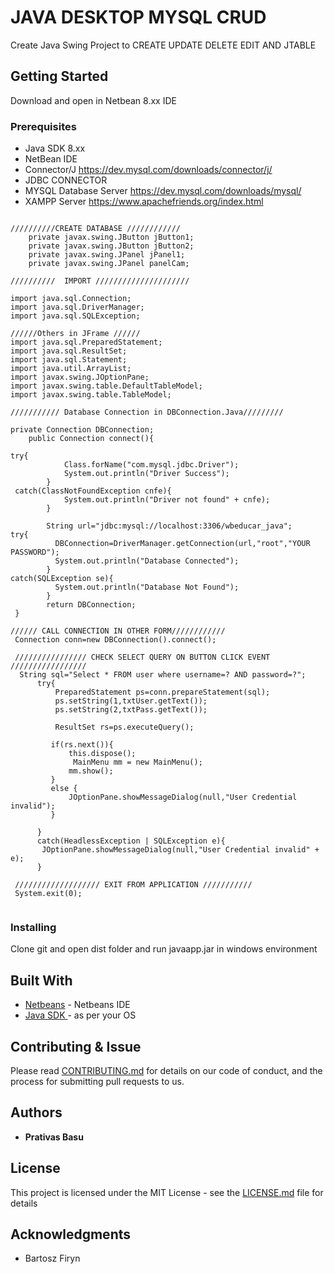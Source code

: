 # JAVA DESKTOP MYSQL CRUD

Create Java Swing Project to CREATE UPDATE DELETE EDIT AND JTABLE

## Getting Started

Download and open in Netbean 8.xx IDE
### Prerequisites
* Java SDK 8.xx
* NetBean IDE
* Connector/J  https://dev.mysql.com/downloads/connector/j/
* JDBC CONNECTOR
* MYSQL Database Server https://dev.mysql.com/downloads/mysql/
* XAMPP Server https://www.apachefriends.org/index.html

```

//////////CREATE DATABASE ////////////
    private javax.swing.JButton jButton1;
    private javax.swing.JButton jButton2;
    private javax.swing.JPanel jPanel1;
    private javax.swing.JPanel panelCam;

//////////  IMPORT /////////////////////

import java.sql.Connection;
import java.sql.DriverManager;
import java.sql.SQLException;

//////Others in JFrame //////
import java.sql.PreparedStatement;
import java.sql.ResultSet;
import java.sql.Statement;
import java.util.ArrayList;
import javax.swing.JOptionPane;
import javax.swing.table.DefaultTableModel;
import javax.swing.table.TableModel;

/////////// Database Connection in DBConnection.Java/////////

private Connection DBConnection;
    public Connection connect(){
    
try{
            Class.forName("com.mysql.jdbc.Driver");
            System.out.println("Driver Success");            
        }
 catch(ClassNotFoundException cnfe){
            System.out.println("Driver not found" + cnfe);
        }  
        
        String url="jdbc:mysql://localhost:3306/wbeducar_java";        
try{
          DBConnection=DriverManager.getConnection(url,"root","YOUR PASSWORD");
          System.out.println("Database Connected");
        }
catch(SQLException se){
          System.out.println("Database Not Found");  
        }
        return DBConnection;       
 }     
    
////// CALL CONNECTION IN OTHER FORM////////////
 Connection conn=new DBConnection().connect();
 
 //////////////// CHECK SELECT QUERY ON BUTTON CLICK EVENT  ///////////////// 
  String sql="Select * FROM user where username=? AND password=?";
      try{
          PreparedStatement ps=conn.prepareStatement(sql);
          ps.setString(1,txtUser.getText());
          ps.setString(2,txtPass.getText());
          
          ResultSet rs=ps.executeQuery();
          
         if(rs.next()){
             this.dispose();
              MainMenu mm = new MainMenu();
             mm.show();
         }
         else {
             JOptionPane.showMessageDialog(null,"User Credential invalid");
         }
          
      }
      catch(HeadlessException | SQLException e){
       JOptionPane.showMessageDialog(null,"User Credential invalid" + e);   
      }
    
 /////////////////// EXIT FROM APPLICATION ///////////
 System.exit(0);
 
```

### Installing

Clone git and open dist folder and run javaapp.jar in windows environment


## Built With

* [Netbeans](https://netbeans.org/downloads/) - Netbeans IDE
* [Java SDK ](http://www.oracle.com/technetwork/java/javase/downloads/jdk8-downloads-2133151.html) - as per your OS

## Contributing & Issue

Please read [CONTRIBUTING.md](https://github.com/dodobasu/java_swing_mysql_crud/issues) for details on our code of conduct, and the process for submitting pull requests to us.


## Authors

* **Prativas Basu** 


## License

This project is licensed under the MIT License - see the [LICENSE.md](LICENSE.md) file for details

## Acknowledgments

* Bartosz Firyn
